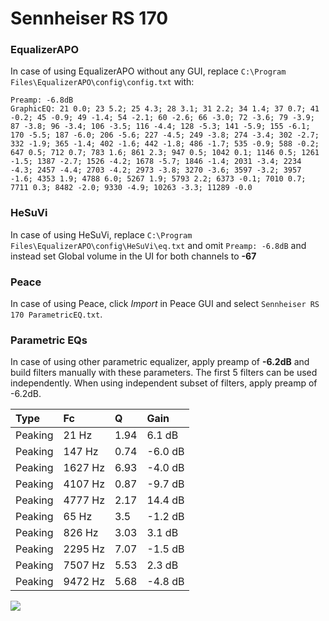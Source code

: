 # Sennheiser RS 170

### EqualizerAPO
In case of using EqualizerAPO without any GUI, replace `C:\Program Files\EqualizerAPO\config\config.txt`
with:
```
Preamp: -6.8dB
GraphicEQ: 21 0.0; 23 5.2; 25 4.3; 28 3.1; 31 2.2; 34 1.4; 37 0.7; 41 -0.2; 45 -0.9; 49 -1.4; 54 -2.1; 60 -2.6; 66 -3.0; 72 -3.6; 79 -3.9; 87 -3.8; 96 -3.4; 106 -3.5; 116 -4.4; 128 -5.3; 141 -5.9; 155 -6.1; 170 -5.5; 187 -6.0; 206 -5.6; 227 -4.5; 249 -3.8; 274 -3.4; 302 -2.7; 332 -1.9; 365 -1.4; 402 -1.6; 442 -1.8; 486 -1.7; 535 -0.9; 588 -0.2; 647 0.5; 712 0.7; 783 1.6; 861 2.3; 947 0.5; 1042 0.1; 1146 0.5; 1261 -1.5; 1387 -2.7; 1526 -4.2; 1678 -5.7; 1846 -1.4; 2031 -3.4; 2234 -4.3; 2457 -4.4; 2703 -4.2; 2973 -3.8; 3270 -3.6; 3597 -3.2; 3957 -1.6; 4353 1.9; 4788 6.0; 5267 1.9; 5793 2.2; 6373 -0.1; 7010 0.7; 7711 0.3; 8482 -2.0; 9330 -4.9; 10263 -3.3; 11289 -0.0
```

### HeSuVi
In case of using HeSuVi, replace `C:\Program Files\EqualizerAPO\config\HeSuVi\eq.txt` and omit `Preamp:
-6.8dB` and instead set Global volume in the UI for both channels to **-67**

### Peace
In case of using Peace, click *Import* in Peace GUI and select `Sennheiser RS 170 ParametricEQ.txt`.

### Parametric EQs
In case of using other parametric equalizer, apply preamp of **-6.2dB** and build filters manually
with these parameters. The first 5 filters can be used independently.
When using independent subset of filters, apply preamp of -6.2dB.

| Type    | Fc      |    Q | Gain    |
|:--------|:--------|:-----|:--------|
| Peaking | 21 Hz   | 1.94 | 6.1 dB  |
| Peaking | 147 Hz  | 0.74 | -6.0 dB |
| Peaking | 1627 Hz | 6.93 | -4.0 dB |
| Peaking | 4107 Hz | 0.87 | -9.7 dB |
| Peaking | 4777 Hz | 2.17 | 14.4 dB |
| Peaking | 65 Hz   | 3.5  | -1.2 dB |
| Peaking | 826 Hz  | 3.03 | 3.1 dB  |
| Peaking | 2295 Hz | 7.07 | -1.5 dB |
| Peaking | 7507 Hz | 5.53 | 2.3 dB  |
| Peaking | 9472 Hz | 5.68 | -4.8 dB |

![](https://raw.githubusercontent.com/jaakkopasanen/AutoEq/master/results/headphonecom/sbaf-serious/Sennheiser%20RS%20170/Sennheiser%20RS%20170.png)